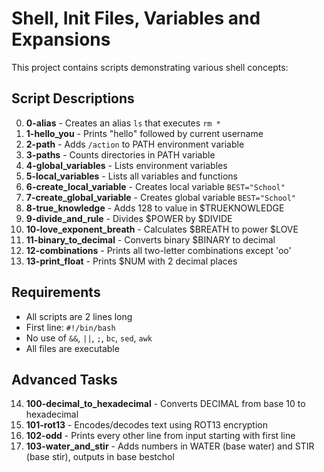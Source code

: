 # Shell, Init Files, Variables and Expansions

This project contains scripts demonstrating various shell concepts:

## Script Descriptions

0. **0-alias** - Creates an alias `ls` that executes `rm *`
1. **1-hello_you** - Prints "hello" followed by current username
2. **2-path** - Adds `/action` to PATH environment variable
3. **3-paths** - Counts directories in PATH variable
4. **4-global_variables** - Lists environment variables
5. **5-local_variables** - Lists all variables and functions
6. **6-create_local_variable** - Creates local variable `BEST="School"`
7. **7-create_global_variable** - Creates global variable `BEST="School"`
8. **8-true_knowledge** - Adds 128 to value in $TRUEKNOWLEDGE
9. **9-divide_and_rule** - Divides $POWER by $DIVIDE
10. **10-love_exponent_breath** - Calculates $BREATH to power $LOVE
11. **11-binary_to_decimal** - Converts binary $BINARY to decimal
12. **12-combinations** - Prints all two-letter combinations except 'oo'
13. **13-print_float** - Prints $NUM with 2 decimal places

## Requirements
- All scripts are 2 lines long
- First line: `#!/bin/bash`
- No use of `&&`, `||`, `;`, `bc`, `sed`, `awk`
- All files are executable

## Advanced Tasks

14. **100-decimal_to_hexadecimal** - Converts DECIMAL from base 10 to hexadecimal  
15. **101-rot13** - Encodes/decodes text using ROT13 encryption  
16. **102-odd** - Prints every other line from input starting with first line  
17. **103-water_and_stir** - Adds numbers in WATER (base water) and STIR (base stir), outputs in base bestchol
